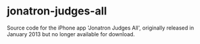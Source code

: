 # jonatron-judges-all
Source code for the iPhone app 'Jonatron Judges All', originally released in January 2013 but no longer available for download.
